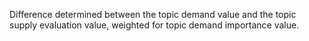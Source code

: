 ﻿Difference determined between the topic demand value and the topic supply evaluation value, weighted for topic demand importance value.
